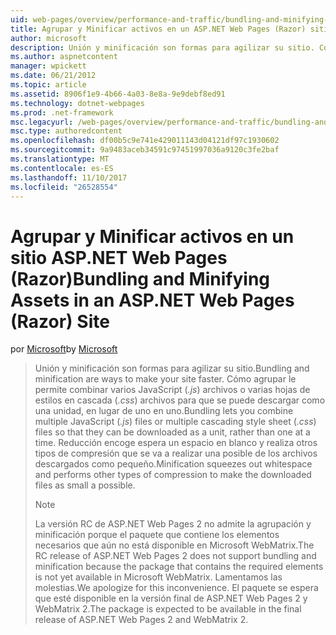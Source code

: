 ```yaml
---
uid: web-pages/overview/performance-and-traffic/bundling-and-minifying-assets-in-an-aspnet-web-pages-razor-site
title: Agrupar y Minificar activos en un ASP.NET Web Pages (Razor) sitio | Documentos de Microsoft
author: microsoft
description: Unión y minificación son formas para agilizar su sitio. Cómo agrupar permite combinar varios archivos de JavaScript (.js) o varios hoja en cascada de estilos (...)
ms.author: aspnetcontent
manager: wpickett
ms.date: 06/21/2012
ms.topic: article
ms.assetid: 8906f1e9-4b66-4a03-8e8a-9e9debf8ed91
ms.technology: dotnet-webpages
ms.prod: .net-framework
msc.legacyurl: /web-pages/overview/performance-and-traffic/bundling-and-minifying-assets-in-an-aspnet-web-pages-razor-site
msc.type: authoredcontent
ms.openlocfilehash: df00b5c9e741e429011143d04121df97c1930602
ms.sourcegitcommit: 9a9483aceb34591c97451997036a9120c3fe2baf
ms.translationtype: MT
ms.contentlocale: es-ES
ms.lasthandoff: 11/10/2017
ms.locfileid: "26528554"
---
```

<a name="bundling-and-minifying-assets-in-an-aspnet-web-pages-razor-site"></a><span data-ttu-id="e1d12-104">Agrupar y Minificar activos en un sitio ASP.NET Web Pages (Razor)</span><span class="sxs-lookup"><span data-stu-id="e1d12-104">Bundling and Minifying Assets in an ASP.NET Web Pages (Razor) Site</span></span>
====================
<span data-ttu-id="e1d12-105">por [Microsoft](https://github.com/microsoft)</span><span class="sxs-lookup"><span data-stu-id="e1d12-105">by [Microsoft](https://github.com/microsoft)</span></span>

> <span data-ttu-id="e1d12-106">Unión y minificación son formas para agilizar su sitio.</span><span class="sxs-lookup"><span data-stu-id="e1d12-106">Bundling and minification are ways to make your site faster.</span></span> <span data-ttu-id="e1d12-107">Cómo agrupar le permite combinar varios JavaScript (*.js*) archivos o varias hojas de estilos en cascada (*.css*) archivos para que se puede descargar como una unidad, en lugar de uno en uno.</span><span class="sxs-lookup"><span data-stu-id="e1d12-107">Bundling lets you combine multiple JavaScript (*.js*) files or multiple cascading style sheet (*.css*) files so that they can be downloaded as a unit, rather than one at a time.</span></span> <span data-ttu-id="e1d12-108">Reducción encoge espera un espacio en blanco y realiza otros tipos de compresión que se va a realizar una posible de los archivos descargados como pequeño.</span><span class="sxs-lookup"><span data-stu-id="e1d12-108">Minification squeezes out whitespace and performs other types of compression to make the downloaded files as small a possible.</span></span>
> 
> > [!NOTE]
> > <span data-ttu-id="e1d12-109">La versión RC de ASP.NET Web Pages 2 no admite la agrupación y minificación porque el paquete que contiene los elementos necesarios que aún no está disponible en Microsoft WebMatrix.</span><span class="sxs-lookup"><span data-stu-id="e1d12-109">The RC release of ASP.NET Web Pages 2 does not support bundling and minification because the package that contains the required elements is not yet available in Microsoft WebMatrix.</span></span> <span data-ttu-id="e1d12-110">Lamentamos las molestias.</span><span class="sxs-lookup"><span data-stu-id="e1d12-110">We apologize for this inconvenience.</span></span> <span data-ttu-id="e1d12-111">El paquete se espera que esté disponible en la versión final de ASP.NET Web Pages 2 y WebMatrix 2.</span><span class="sxs-lookup"><span data-stu-id="e1d12-111">The package is expected to be available in the final release of ASP.NET Web Pages 2 and WebMatrix 2.</span></span>
